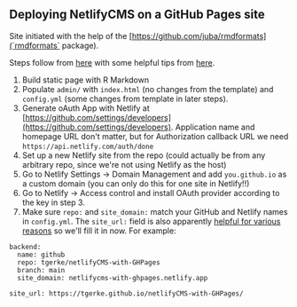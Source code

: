 ## Deploying NetlifyCMS on a GitHub Pages site

Site initiated with the help of the [https://github.com/juba/rmdformats](`rmdformats` package).

Steps follow from [here](https://www.netlifycms.org/docs/add-to-your-site/) with some helpful tips from [here](https://cnly.github.io/2018/04/14/just-3-steps-adding-netlify-cms-to-existing-github-pages-site-within-10-minutes.html).

1. Build static page with R Markdown
2. Populate `admin/` with `index.html` (no changes from the template) and `config.yml` (some changes from template in later steps).
3. Generate oAuth App with Netlify at [https://github.com/settings/developers](https://github.com/settings/developers). Application name and homepage URL don't matter, but for Authorization callback URL we need `https://api.netlify.com/auth/done`
4. Set up a new Netlify site from the repo (could actually be from any arbitrary repo, since we're not using Netlify as the host)
5. Go to Netlify Settings -> Domain Management and add `you.github.io` as a custom domain (you can only do this for one site in Netlify!!)
6. Go to Netlify -> Access control and install OAuth provider according to the key in step 3. 
7. Make sure `repo:` and `site_domain:` match your GitHub and Netlify names in `config.yml`. The `site_url:` field is also apparently [helpful for various reasons](https://www.netlifycms.org/docs/configuration-options/#site-url) so we'll fill it in now. For example: 
```
backend:
  name: github
  repo: tgerke/netlifyCMS-with-GHPages
  branch: main
  site_domain: netlifycms-with-ghpages.netlify.app

site_url: https://tgerke.github.io/netlifyCMS-with-GHPages/
```